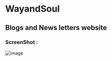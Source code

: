 # WayandSoul
## Blogs and News letters website
### ScreenShot : 
![image](https://github.com/Sid9370/WayandSoul/assets/139885350/d26608e9-265a-407c-8ac2-09be016b3ab7)
